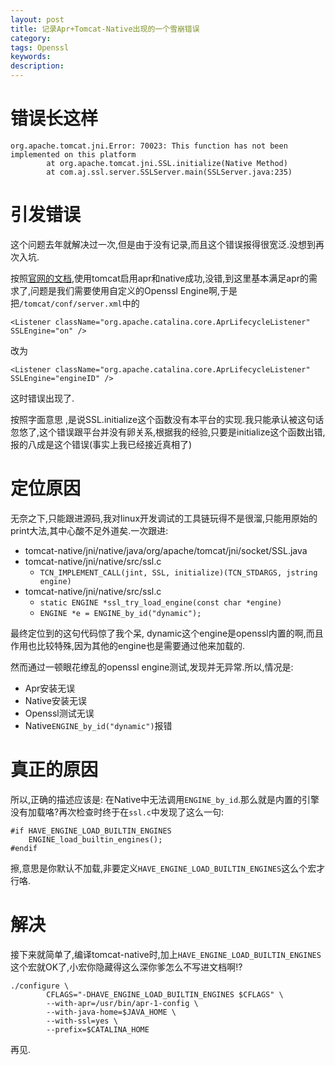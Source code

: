```yaml
---
layout: post
title: 记录Apr+Tomcat-Native出现的一个雪崩错误
category: 
tags: Openssl
keywords: 
description: 
---
```


# 错误长这样
	org.apache.tomcat.jni.Error: 70023: This function has not been implemented on this platform
	        at org.apache.tomcat.jni.SSL.initialize(Native Method)
	        at com.aj.ssl.server.SSLServer.main(SSLServer.java:235)

# 引发错误
这个问题去年就解决过一次,但是由于没有记录,而且这个错误报得很宽泛.没想到再次入坑.

按照[官网的文档][1],使用tomcat启用apr和native成功,没错,到这里基本满足apr的需求了,问题是我们需要使用自定义的Openssl Engine啊,于是把`/tomcat/conf/server.xml`中的

	<Listener className="org.apache.catalina.core.AprLifecycleListener" SSLEngine="on" />

改为

	<Listener className="org.apache.catalina.core.AprLifecycleListener" SSLEngine="engineID" />

这时错误出现了.

按照字面意思 ,是说SSL.initialize这个函数没有本平台的实现.我只能承认被这句话忽悠了,这个错误跟平台并没有卵关系,根据我的经验,只要是initialize这个函数出错,报的八成是这个错误(事实上我已经接近真相了)

# 定位原因
无奈之下,只能跟进源码,我对linux开发调试的工具链玩得不是很溜,只能用原始的print大法,其中心酸不足外道矣.一次跟进:

* tomcat-native/jni/native/java/org/apache/tomcat/jni/socket/SSL.java
* tomcat-native/jni/native/src/ssl.c
	* `TCN_IMPLEMENT_CALL(jint, SSL, initialize)(TCN_STDARGS, jstring engine)`
* tomcat-native/jni/native/src/ssl.c
	* `static ENGINE *ssl_try_load_engine(const char *engine)`
	* `ENGINE *e = ENGINE_by_id("dynamic");`

最终定位到的这句代码惊了我个呆, dynamic这个engine是openssl内置的啊,而且作用也比较特殊,因为其他的engine也是需要通过他来加载的.

然而通过一顿眼花缭乱的openssl engine测试,发现并无异常.所以,情况是:

* Apr安装无误
* Native安装无误
* Openssl测试无误
* Native`ENGINE_by_id("dynamic")`报错

# 真正的原因
所以,正确的描述应该是: 在Native中无法调用`ENGINE_by_id`.那么就是内置的引擎没有加载咯?再次检查时终于在`ssl.c`中发现了这么一句:

	#if HAVE_ENGINE_LOAD_BUILTIN_ENGINES
	    ENGINE_load_builtin_engines();
	#endif

擦,意思是你默认不加载,非要定义`HAVE_ENGINE_LOAD_BUILTIN_ENGINES`这么个宏才行咯.

# 解决
接下来就简单了,编译tomcat-native时,加上`HAVE_ENGINE_LOAD_BUILTIN_ENGINES`这个宏就OK了,小宏你隐藏得这么深你爹怎么不写进文档啊!?

	./configure \
	        CFLAGS="-DHAVE_ENGINE_LOAD_BUILTIN_ENGINES $CFLAGS" \
	        --with-apr=/usr/bin/apr-1-config \
	        --with-java-home=$JAVA_HOME \
	        --with-ssl=yes \
	        --prefix=$CATALINA_HOME

再见.

[1]:	http://tomcat.apache.org/native-doc/